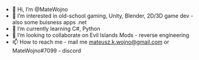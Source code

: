 - 👋 Hi, I’m @MateWojno
- 👀 I’m interested in old-school gaming, Unity, Blender, 2D/3D game dev - also some buisness apps .net
- 🌱 I’m currently learning C#, Python
- 💞️ I’m looking to collaborate on Evil Islands Mods - reverse engineering
- 📫 How to reach me - mail me mateusz.k.wojno@gmail.com or MateWojno#7099 - discord

<!---
MateWojno/MateWojno is a ✨ special ✨ repository because its `README.md` (this file) appears on your GitHub profile.
You can click the Preview link to take a look at your changes.
--->
